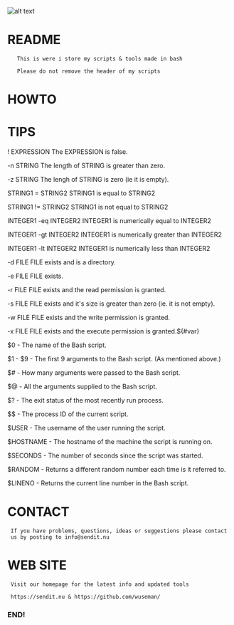 ![alt text](https://sendit.nu/f/9ym%21h%3FmGl42ctJ.png)

# README

       This is were i store my scripts & tools made in bash
  
       Please do not remove the header of my scripts

# HOWTO

# TIPS

! EXPRESSION    The EXPRESSION is false.

-n STRING       The length of STRING is greater than zero.

-z STRING       The lengh of STRING is zero (ie it is empty).

STRING1 = STRING2       STRING1 is equal to STRING2

STRING1 != STRING2      STRING1 is not equal to STRING2

INTEGER1 -eq INTEGER2   INTEGER1 is numerically equal to INTEGER2

INTEGER1 -gt INTEGER2   INTEGER1 is numerically greater than INTEGER2

INTEGER1 -lt INTEGER2   INTEGER1 is numerically less than INTEGER2

-d FILE FILE exists and is a directory.

-e FILE FILE exists.

-r FILE FILE exists and the read permission is granted.

-s FILE FILE exists and it's size is greater than zero (ie. it is not empty).

-w FILE FILE exists and the write permission is granted.

-x FILE FILE exists and the execute permission is granted.${#var}

$0 - The name of the Bash script.

$1 - $9 - The first 9 arguments to the Bash script. (As mentioned above.)

$# - How many arguments were passed to the Bash script.

$@ - All the arguments supplied to the Bash script.

$? - The exit status of the most recently run process.

$$ - The process ID of the current script.

$USER - The username of the user running the script.

$HOSTNAME - The hostname of the machine the script is running on.

$SECONDS - The number of seconds since the script was started.

$RANDOM - Returns a different random number each time is it referred to.

$LINENO - Returns the current line number in the Bash script.

# CONTACT

     If you have problems, questions, ideas or suggestions please contact
     us by posting to info@sendit.nu

# WEB SITE

     Visit our homepage for the latest info and updated tools

     https://sendit.nu & https://github.com/wuseman/

### END!


